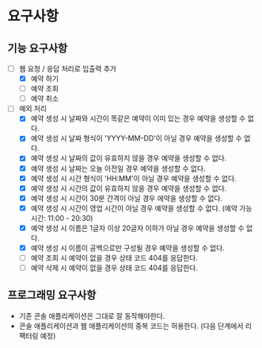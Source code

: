 # 요구사항

## 기능 요구사항

- [ ] 웹 요청 / 응답 처리로 입출력 추가
    - [x] 예약 하기
    - [ ] 예약 조회
    - [ ] 예약 취소
- [ ] 예외 처리
    - [x] 예약 생성 시 날짜와 시간이 똑같은 예약이 이미 있는 경우 예약을 생성할 수 없다.
    - [x] 예약 생성 시 날짜 형식이 'YYYY-MM-DD'이 아닐 경우 예약을 생성할 수 없다.
    - [x] 예약 생성 시 날짜의 값이 유효하지 않을 경우 예약을 생성할 수 없다.
    - [x] 예약 생성 시 날짜는 오늘 이전일 경우 예약을 생성할 수 없다.
    - [x] 예약 생성 시 시간 형식이 'HH:MM'이 아닐 경우 예약을 생성할 수 없다.
    - [x] 예약 생성 시 시간의 값이 유효하지 않을 경우 예약을 생성할 수 없다.
    - [x] 예약 생성 시 시간이 30분 간격이 아닐 경우 에약을 생성할 수 없다.
    - [x] 예약 생성 시 시간이 영업 시간이 아닐 경우 예약을 생성할 수 없다. (예약 가능 시간: 11:00 - 20:30)
    - [x] 예약 생성 시 이름은 1글자 이상 20글자 이하가 아닐 경우 예약을 생성할 수 없다.
    - [x] 예약 생성 시 이름이 공백으로만 구성될 경우 예약을 생성할 수 없다.
    - [ ] 예약 조회 시 예약이 없을 경우 상태 코드 404를 응답한다.
    - [ ] 예약 삭제 시 예약이 없을 경우 상태 코드 404를 응답한다.

## 프로그래밍 요구사항

- 기존 콘솔 애플리케이션은 그대로 잘 동작해야한다.
- 콘솔 애플리케이션과 웹 애플리케이션의 중복 코드는 허용한다. (다음 단계에서 리팩터링 예정)
